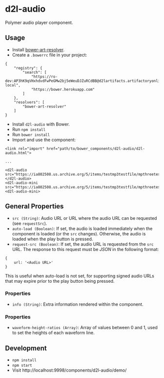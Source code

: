 # d2l-audio

Polymer audio player component.

## Usage

* Install [bower-art-resolver](https://www.npmjs.com/package/bower-art-resolver).
* Create a `.bowerrc` file in your project:
```
{
	"registry": {
		"search": [
			"https://ro-dev:AP3hK9qVHxhdvdFwPeGMw2bj5eWeuDJZuRCdBB@d2lartifacts.artifactoryonline.com/d2lartifacts/api/bower/bower-local",
			"https://bower.herokuapp.com"
  		]
	},
	"resolvers": [
		"bower-art-resolver"
	]
}
```
* Install `d2l-audio` with Bower.
* Run `npm install`
* Run `bower install`
* Import and use the component:
```
<link rel="import" href="path/to/bower_components/d2l-audio/d2l-audio.html">

...

<d2l-audio src="https://ia802508.us.archive.org/5/items/testmp3testfile/mpthreetest.mp3"></d2l-audio>
<d2l-audio-mini src="https://ia802508.us.archive.org/5/items/testmp3testfile/mpthreetest.mp3"><d2l-audio-mini>
```

## General Properties

* `src (String)`: Audio URL or URL where the audio URL can be requested (see `requestSrc`).
* `auto-load (Boolean)`: If set, the audio is loaded immediately when the component is loaded (or the `src` changes). Otherwise, the audio is loaded when the play button is pressed.
* `request-src (Boolean)`: If set, the audio URL is requested from the `src` URL. The response to this request must be *JSON* in the following format:

```
{
	url: '<Audio URL>'
}
```

This is useful when auto-load is not set, for supporting signed audio URLs that may expire prior to the play button being pressed.

### <d2l-audio> Properties

* `info (String)`: Extra information rendered within the component.

### <d2l-audio-mini> Properties

* `waveform-height-ratios (Array)`: Array of values between 0 and 1, used to set the heights of each waveform line.

## Development

* `npm install`
* `npm start`
* Visit http://localhost:9998/components/d2l-audio/demo/
